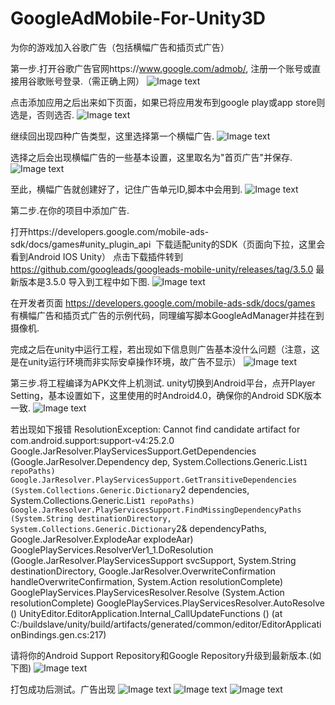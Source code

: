 # GoogleAdMobile-For-Unity3D
为你的游戏加入谷歌广告（包括横幅广告和插页式广告）

第一步.打开谷歌广告官网https://www.google.com/admob/, 注册一个账号或直接用谷歌账号登录.（需正确上网）
![Image text](https://raw.github.com/nongzhang/GoogleAdMobile-For-Unity3D/master/GuideImage/1.1.png)

点击添加应用之后出来如下页面，如果已将应用发布到google play或app store则选是，否则选否.
![Image text](https://raw.github.com/nongzhang/GoogleAdMobile-For-Unity3D/master/GuideImage/1.2.png)

继续回出现四种广告类型，这里选择第一个横幅广告.
![Image text](https://raw.github.com/nongzhang/GoogleAdMobile-For-Unity3D/master/GuideImage/1.3.png)

选择之后会出现横幅广告的一些基本设置，这里取名为"首页广告"并保存.
![Image text](https://raw.github.com/nongzhang/GoogleAdMobile-For-Unity3D/master/GuideImage/1.4.png)

至此，横幅广告就创建好了，记住广告单元ID,脚本中会用到.
![Image text](https://raw.github.com/nongzhang/GoogleAdMobile-For-Unity3D/master/GuideImage/1.5.png)

第二步.在你的项目中添加广告.

打开https://developers.google.com/mobile-ads-sdk/docs/games#unity_plugin_api  下载适配unity的SDK（页面向下拉，这里会看到Android IOS Unity）
点击下载插件转到 https://github.com/googleads/googleads-mobile-unity/releases/tag/3.5.0 最新版本是3.5.0
导入到工程中如下图.
![Image text](https://raw.github.com/nongzhang/GoogleAdMobile-For-Unity3D/master/GuideImage/1.6.png)

在开发者页面 https://developers.google.com/mobile-ads-sdk/docs/games 有横幅广告和插页式广告的示例代码，同理编写脚本GoogleAdManager并挂在到摄像机.

完成之后在unity中运行工程，若出现如下信息则广告基本没什么问题（注意，这是在unity运行环境而非实际安卓操作环境，故广告不显示）
![Image text](https://raw.github.com/nongzhang/GoogleAdMobile-For-Unity3D/master/GuideImage/1.7.png)

第三步.将工程编译为APK文件上机测试.
unity切换到Android平台，点开Player Setting，基本设置如下，这里使用的时Android4.0，确保你的Android SDK版本一致.
![Image text](https://raw.github.com/nongzhang/GoogleAdMobile-For-Unity3D/master/GuideImage/1.8.png)

若出现如下报错
ResolutionException: Cannot find candidate artifact for com.android.support:support-v4:25.2.0
Google.JarResolver.PlayServicesSupport.GetDependencies (Google.JarResolver.Dependency dep, System.Collections.Generic.List`1 repoPaths)
Google.JarResolver.PlayServicesSupport.GetTransitiveDependencies (System.Collections.Generic.Dictionary`2 dependencies, System.Collections.Generic.List`1 repoPaths)
Google.JarResolver.PlayServicesSupport.FindMissingDependencyPaths (System.String destinationDirectory, System.Collections.Generic.Dictionary`2& dependencyPaths, Google.JarResolver.ExplodeAar explodeAar)
GooglePlayServices.ResolverVer1_1.DoResolution (Google.JarResolver.PlayServicesSupport svcSupport, System.String destinationDirectory, Google.JarResolver.OverwriteConfirmation handleOverwriteConfirmation, System.Action resolutionComplete)
GooglePlayServices.PlayServicesResolver.Resolve (System.Action resolutionComplete)
GooglePlayServices.PlayServicesResolver.AutoResolve ()
UnityEditor.EditorApplication.Internal_CallUpdateFunctions () (at C:/buildslave/unity/build/artifacts/generated/common/editor/EditorApplicationBindings.gen.cs:217)


请将你的Android Support Repository和Google Repository升级到最新版本.(如下图)
![Image text](https://raw.github.com/nongzhang/GoogleAdMobile-For-Unity3D/master/GuideImage/1.9.png)

打包成功后测试。广告出现
![Image text](https://raw.github.com/nongzhang/GoogleAdMobile-For-Unity3D/master/GuideImage/1.10.png)
![Image text](https://raw.github.com/nongzhang/GoogleAdMobile-For-Unity3D/master/GuideImage/1.11.png)
![Image text](https://raw.github.com/nongzhang/GoogleAdMobile-For-Unity3D/master/GuideImage/1.12.png)
